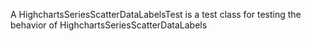 A HighchartsSeriesScatterDataLabelsTest is a test class for testing the behavior of HighchartsSeriesScatterDataLabels